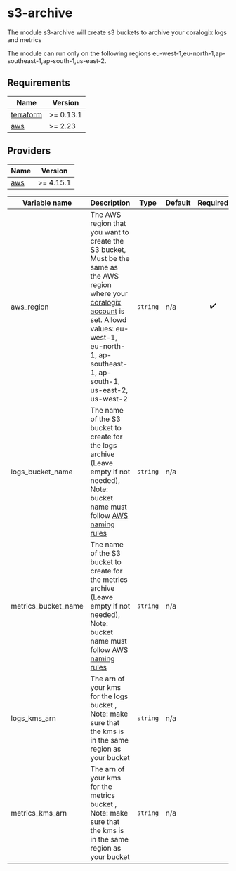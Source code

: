 # s3-archive

The module s3-archive will create s3 buckets to archive your coralogix logs and metrics

The module can run only on the following regions eu-west-1,eu-north-1,ap-southeast-1,ap-south-1,us-east-2.

## Requirements

| Name | Version |
|------|---------|
| <a name="requirement_terraform"></a> [terraform](#requirement\_terraform) | >= 0.13.1 |
| <a name="requirement_aws"></a> [aws](#requirement\_aws) | >= 2.23 |

## Providers

| Name | Version |
|------|---------|
| <a name="provider_aws"></a> [aws](#provider\_aws) | >= 4.15.1 |

| Variable name | Description | Type | Default | Required | 
|------|-------------|------|------|:--------:|
| aws_region | The AWS region that you want to create the S3 bucket, Must be the same as the AWS region where your [coralogix account](https://coralogix.com/docs/coralogix-domain/) is set. Allowd values: eu-west-1, eu-north-1, ap-southeast-1, ap-south-1, us-east-2, us-west-2 | `string` | n/a | :heavy_check_mark: |
| logs_bucket_name | The name of the S3 bucket to create for the logs archive (Leave empty if not needed), Note: bucket name must follow [AWS naming rules](https://docs.aws.amazon.com/AmazonS3/latest/userguide/bucketnamingrules.html) | `string` | n/a | |
| metrics_bucket_name | The name of the S3 bucket to create for the metrics archive (Leave empty if not needed), Note: bucket name must follow [AWS naming rules](https://docs.aws.amazon.com/AmazonS3/latest/userguide/bucketnamingrules.html) | `string` | n/a | |
| logs_kms_arn |  The arn of your kms for the logs bucket , Note: make sure that the kms is in the same region as your bucket | `string` | n/a | |
| metrics_kms_arn | The arn of your kms for the metrics bucket , Note: make sure that the kms is in the same region as your bucket | `string` | n/a | |